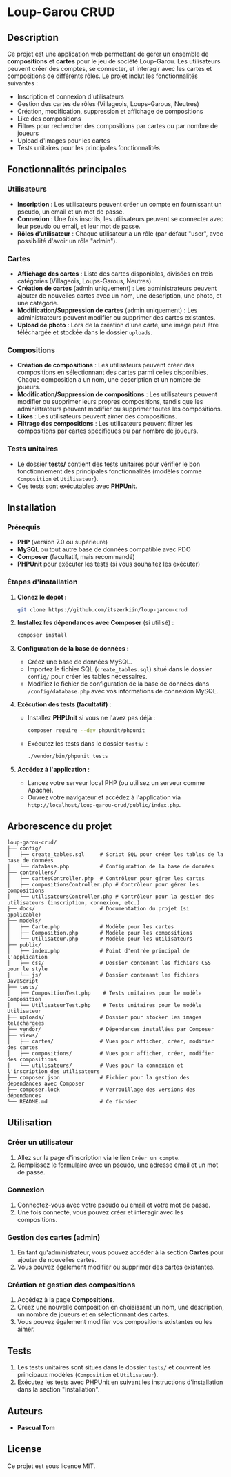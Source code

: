 
# Loup-Garou CRUD

## Description

Ce projet est une application web permettant de gérer un ensemble de **compositions** et **cartes** pour le jeu de société Loup-Garou. Les utilisateurs peuvent créer des comptes, se connecter, et interagir avec les cartes et compositions de différents rôles. Le projet inclut les fonctionnalités suivantes :
- Inscription et connexion d'utilisateurs
- Gestion des cartes de rôles (Villageois, Loups-Garous, Neutres)
- Création, modification, suppression et affichage de compositions
- Like des compositions
- Filtres pour rechercher des compositions par cartes ou par nombre de joueurs
- Upload d'images pour les cartes
- Tests unitaires pour les principales fonctionnalités

## Fonctionnalités principales

### Utilisateurs
- **Inscription** : Les utilisateurs peuvent créer un compte en fournissant un pseudo, un email et un mot de passe.
- **Connexion** : Une fois inscrits, les utilisateurs peuvent se connecter avec leur pseudo ou email, et leur mot de passe.
- **Rôles d’utilisateur** : Chaque utilisateur a un rôle (par défaut "user", avec possibilité d'avoir un rôle "admin").

### Cartes
- **Affichage des cartes** : Liste des cartes disponibles, divisées en trois catégories (Villageois, Loups-Garous, Neutres).
- **Création de cartes** (admin uniquement) : Les administrateurs peuvent ajouter de nouvelles cartes avec un nom, une description, une photo, et une catégorie.
- **Modification/Suppression de cartes** (admin uniquement) : Les administrateurs peuvent modifier ou supprimer des cartes existantes.
- **Upload de photo** : Lors de la création d'une carte, une image peut être téléchargée et stockée dans le dossier `uploads`.

### Compositions
- **Création de compositions** : Les utilisateurs peuvent créer des compositions en sélectionnant des cartes parmi celles disponibles. Chaque composition a un nom, une description et un nombre de joueurs.
- **Modification/Suppression de compositions** : Les utilisateurs peuvent modifier ou supprimer leurs propres compositions, tandis que les administrateurs peuvent modifier ou supprimer toutes les compositions.
- **Likes** : Les utilisateurs peuvent aimer des compositions.
- **Filtrage des compositions** : Les utilisateurs peuvent filtrer les compositions par cartes spécifiques ou par nombre de joueurs.

### Tests unitaires
- Le dossier **tests/** contient des tests unitaires pour vérifier le bon fonctionnement des principales fonctionnalités (modèles comme `Composition` et `Utilisateur`).
- Ces tests sont exécutables avec **PHPUnit**.

## Installation

### Prérequis

- **PHP** (version 7.0 ou supérieure)
- **MySQL** ou tout autre base de données compatible avec PDO
- **Composer** (facultatif, mais recommandé)
- **PHPUnit** pour exécuter les tests (si vous souhaitez les exécuter)

### Étapes d'installation

1. **Clonez le dépôt :**

   ```bash
   git clone https://github.com/itszerkiin/loup-garou-crud
   ```

2. **Installez les dépendances avec Composer** (si utilisé) :

   ```bash
   composer install
   ```

3. **Configuration de la base de données :**

   - Créez une base de données MySQL.
   - Importez le fichier SQL (`create_tables.sql`) situé dans le dossier `config/` pour créer les tables nécessaires.
   - Modifiez le fichier de configuration de la base de données dans `/config/database.php` avec vos informations de connexion MySQL.


4. **Exécution des tests (facultatif)** :
   - Installez **PHPUnit** si vous ne l'avez pas déjà :
     ```bash
     composer require --dev phpunit/phpunit
     ```
   - Exécutez les tests dans le dossier `tests/` :
     ```bash
     ./vendor/bin/phpunit tests
     ```

5. **Accédez à l'application :**
   - Lancez votre serveur local PHP (ou utilisez un serveur comme Apache).
   - Ouvrez votre navigateur et accédez à l'application via `http://localhost/loup-garou-crud/public/index.php`.

## Arborescence du projet

```
loup-garou-crud/
├── config/
│   ├── create_tables.sql     # Script SQL pour créer les tables de la base de données
│   └── database.php          # Configuration de la base de données
├── controllers/
│   ├── cartesController.php  # Contrôleur pour gérer les cartes
│   ├── compositionsController.php # Contrôleur pour gérer les compositions
│   └── utilisateursController.php # Contrôleur pour la gestion des utilisateurs (inscription, connexion, etc.)
├── docs/                     # Documentation du projet (si applicable)
├── models/
│   ├── Carte.php             # Modèle pour les cartes
│   ├── Composition.php       # Modèle pour les compositions
│   └── Utilisateur.php       # Modèle pour les utilisateurs
├── public/
│   ├── index.php             # Point d'entrée principal de l'application
│   ├── css/                  # Dossier contenant les fichiers CSS pour le style
│   └── js/                   # Dossier contenant les fichiers JavaScript
├── tests/
│   ├── CompositionTest.php    # Tests unitaires pour le modèle Composition
│   └── UtilisateurTest.php    # Tests unitaires pour le modèle Utilisateur
├── uploads/                  # Dossier pour stocker les images téléchargées
├── vendor/                   # Dépendances installées par Composer
├── views/
│   ├── cartes/               # Vues pour afficher, créer, modifier des cartes
│   ├── compositions/         # Vues pour afficher, créer, modifier des compositions
│   └── utilisateurs/         # Vues pour la connexion et l'inscription des utilisateurs
├── composer.json             # Fichier pour la gestion des dépendances avec Composer
├── composer.lock             # Verrouillage des versions des dépendances
└── README.md                 # Ce fichier
```

## Utilisation

### Créer un utilisateur

1. Allez sur la page d'inscription via le lien `Créer un compte`.
2. Remplissez le formulaire avec un pseudo, une adresse email et un mot de passe.

### Connexion

1. Connectez-vous avec votre pseudo ou email et votre mot de passe.
2. Une fois connecté, vous pouvez créer et interagir avec les compositions.

### Gestion des cartes (admin)

1. En tant qu'administrateur, vous pouvez accéder à la section **Cartes** pour ajouter de nouvelles cartes.
2. Vous pouvez également modifier ou supprimer des cartes existantes.

### Création et gestion des compositions

1. Accédez à la page **Compositions**.
2. Créez une nouvelle composition en choisissant un nom, une description, un nombre de joueurs et en sélectionnant des cartes.
3. Vous pouvez également modifier vos compositions existantes ou les aimer.

## Tests

1. Les tests unitaires sont situés dans le dossier `tests/` et couvrent les principaux modèles (`Composition` et `Utilisateur`).
2. Exécutez les tests avec PHPUnit en suivant les instructions d'installation dans la section "Installation".



## Auteurs

- **Pascual Tom**

## License

Ce projet est sous licence MIT. 

